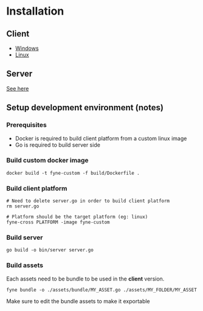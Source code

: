 # Installation

## Client
- [Windows](https://github.com/Tradou/deskor/blob/windows/README.md)
- [Linux](https://github.com/Tradou/deskor/blob/linux/README.md)

## Server
[See here](https://github.com/Tradou/deskor/blob/server/README.md)

## Setup development environment (notes)
### Prerequisites

- Docker is required to build client platform from a custom linux image
- Go is required to build server side

### Build custom docker image
```shell
docker build -t fyne-custom -f build/Dockerfile .
```

### Build client platform
```shell
# Need to delete server.go in order to build client platform
rm server.go

# Platform should be the target platform (eg: linux)
fyne-cross PLATFORM -image fyne-custom
```

### Build server
```shell
go build -o bin/server server.go
```

### Build assets
Each assets need to be bundle to be used in the **client** version. 
```shell
fyne bundle -o ./assets/bundle/MY_ASSET.go ./assets/MY_FOLDER/MY_ASSET
```
Make sure to edit the bundle assets to make it exportable
